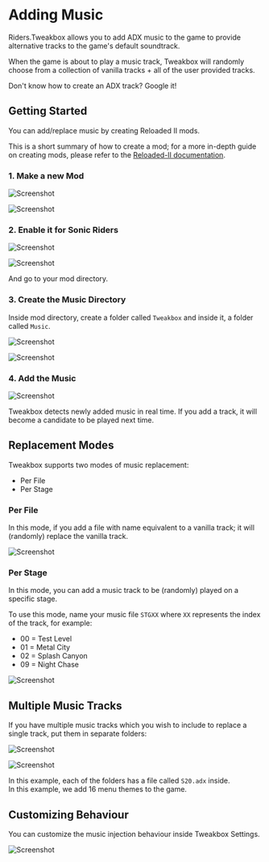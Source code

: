 # Adding Music

Riders.Tweakbox allows you to add ADX music to the game to provide alternative tracks to the game's default soundtrack. 

When the game is about to play a music track, Tweakbox will randomly choose from a collection of vanilla tracks + all of the user provided tracks.

Don't know how to create an ADX track? Google it!

## Getting Started

You can add/replace music by creating Reloaded II mods.

This is a short summary of how to create a mod; for a more in-depth guide on creating mods, please refer to the [Reloaded-II documentation](https://reloaded-project.github.io/Reloaded-II/GettingStartedMods/).

### 1. Make a new Mod

![Screenshot](./Images/Texture_Tutorial_1.png)

![Screenshot](./Images/Music_Tutorial_1.png)

### 2. Enable it for Sonic Riders

![Screenshot](./Images/Music_Tutorial_2.png)

![Screenshot](./Images/Music_Tutorial_3.png)

And go to your mod directory.

### 3. Create the Music Directory

Inside mod directory, create a folder called `Tweakbox` and inside it, a folder called `Music`.

![Screenshot](./Images/Texture_Tutorial_5.png)

![Screenshot](./Images/Music_Tutorial_4.png)

### 4. Add the Music

![Screenshot](./Images/Music_Tutorial_5.png)

Tweakbox detects newly added music in real time. If you add a track, it will become a candidate to be played next time.

## Replacement Modes

Tweakbox supports two modes of music replacement:  
- Per File  
- Per Stage  

### Per File

In this mode, if you add a file with name equivalent to a vanilla track; it will (randomly) replace the vanilla track.

![Screenshot](./Images/Music_Tutorial_5.png)

### Per Stage

In this mode, you can add a music track to be (randomly) played on a specific stage.

To use this mode, name your music file `STGXX` where `XX` represents the index of the track, for example:

- 00 = Test Level
- 01 = Metal City 
- 02 = Splash Canyon
- 09 = Night Chase

![Screenshot](./Images/Music_Tutorial_6.png)

## Multiple Music Tracks

If you have multiple music tracks which you wish to include to replace a single track, put them in separate folders:

![Screenshot](./Images/Music_Tutorial_7.png)

![Screenshot](./Images/Music_Tutorial_5.png)

In this example, each of the folders has a file called `S20.adx` inside.  
In this example, we add 16 menu themes to the game.

## Customizing Behaviour

You can customize the music injection behaviour inside Tweakbox Settings.

![Screenshot](./Images/Music_Tutorial_Settings.png)